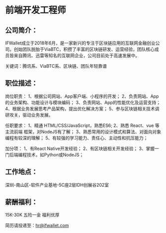 # 前端开发工程师

## 公司简介：
IFWallet成立于2018年6月，是一家新兴的专注于区块链应用的互联网金融创业公司。创始团队脱胎于ViaBTC，积攒了丰富的区块链研发、运营经验，团队核心成员皆来自腾讯、迅雷等知名的互联网企业，公司目前处于高速发展中。

关键词：腾讯系、ViaBTC系、区块链、团队年轻靠谱
## 职位描述：
岗位职责：
1、根据公司网站、App客户端、小程序的开发；
2、负责网站、App的业务架构、功能设计与模块编码；
3、负责网站、App的性能优化及运营支持；
4、根据业务发展思考产品架构，提出优化解决方案；
5、参与区块链相关技术调研攻关，驱动业务发展。

任职要求：
1、精通 HTML/CSS/JavaScript，熟悉ES6;
2、熟悉 React、vue 等主流前端 框架，对NodeJS有了解；
3、熟悉常用的设计模式和算法、对面向对象编程有较深的理解；
5、有较强的学习能力、责任心、主动性和抗压能力；

加分项：
1、有React Native开发经验；
2、有区块链相关开发经验；
3、掌握一门后端编程技术，如Python或NodeJS；

## 工作地点：
深圳-南山区-软件产业基地-5C座2层IDH创展谷202室

## 薪酬福利：
15K-30K
五险一金
福利优厚

简历请投递至：hr@ifwallet.com
